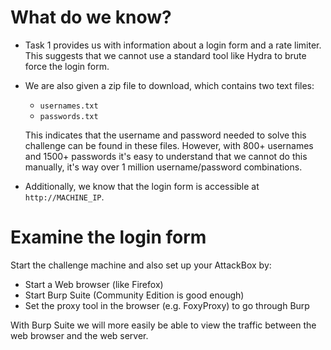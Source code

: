 # What do we know?

- Task 1 provides us with information about a login form and a rate limiter. This suggests that we cannot use a standard tool like Hydra to brute force the login form.

- We are also given a zip file to download, which contains two text files:
  - `usernames.txt`
  - `passwords.txt`

  This indicates that the username and password needed to solve this challenge can be found in these files. However, with 800+ usernames and 1500+ passwords it's easy to understand that we cannot do this manually, it's way over 1 million username/password combinations. 
  
- Additionally, we know that the login form is accessible at `http://MACHINE_IP`.

# Examine the login form
Start the challenge machine and also set up your AttackBox by: 
- Start a Web browser (like Firefox) 
- Start Burp Suite (Community Edition is good enough)
- Set the proxy tool in the browser (e.g. FoxyProxy) to go through Burp

With Burp Suite we will more easily be able to view the traffic between the web browser and the web server. 
